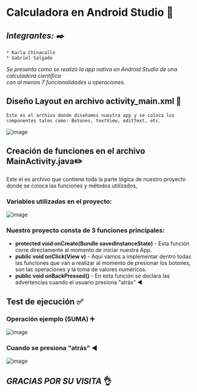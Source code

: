 # Calculadora en Android Studio 📱
## _Integrantes: ✒️_ 
```
* Karla Chinacalle
* Gabriel Salgado
```
_Se presenta como se realizó la app nativa en Android Studio de una calculadora científica_   
_con al menos 7 funcionalidades u operaciones._   

## Diseño Layout en archivo activity_main.xml 📃
```
Este es el archivo donde diseñamos nuestra app y se coloca los componentes tales como: Botones, textView, editText, etc.  
```
 ![image](https://drive.google.com/uc?export=view&id=1ytPOUXoM0zP64bDwZ0k077FkQdzRHXBv)

## Creación de funciones en el archivo MainActivity.java✏️
Este el es archivo que contiene toda la parte lógica de nuestro proyecto donde se coloca las funciones y métodos utilizados,   
### Variables utilizadas en el proyecto:
 ![image](https://drive.google.com/uc?export=view&id=1hBpDtC-GaOcDmj7TYIGXYe8ANmVI_ZMY)
### Nuestro proyecto consta de 3 funciones principales:

* **protected void onCreate(Bundle savedInstanceState)** - Esta función corre directamente al momento de iniciar nuestra App.   
* **public void onClick(View v)** - Aquí vamos a implementar dentro todas las funciones que van a realizar al momento de presionar los botones, son las operaciones y la toma de valores numéricos.   
* **public void onBackPressed()** - En esta función se declara las advertencias cuando el usuario presiona "atrás" ◀️

## Test de ejecución ✅
### Operación ejemplo (SUMA) ➕	
![image](https://drive.google.com/uc?export=view&id=1_79jDJtfOjKTy2R0tmg_P6ziuWJ-dsPJ)
### Cuando se presiona "atrás" ◀️
![image](https://drive.google.com/uc?export=view&id=1svyH0z_jR03fG75WqM4TkQtJnqkP3KW-)

## _GRACIAS POR SU VISITA_ 👌
